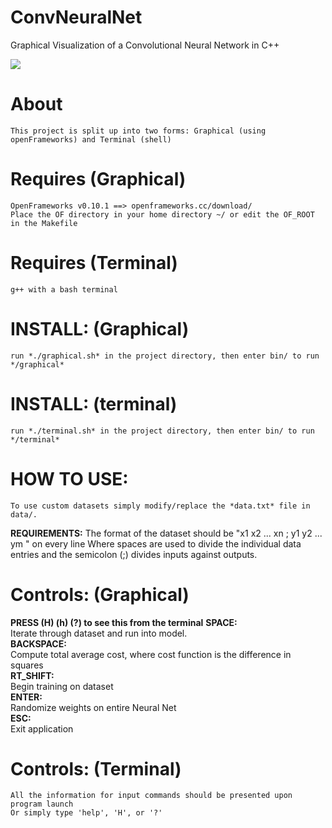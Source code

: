 # ConvNeuralNet
Graphical Visualization of a Convolutional Neural Network in C++

![](images/ConvNeuralNet.gif)

# **About**
	This project is split up into two forms: Graphical (using openFrameworks) and Terminal (shell)
# **Requires (Graphical)** 
  	OpenFrameworks v0.10.1 ==> openframeworks.cc/download/
	Place the OF directory in your home directory ~/ or edit the OF_ROOT in the Makefile
# **Requires (Terminal)** 
  	g++ with a bash terminal
# **INSTALL: (Graphical)**
	run *./graphical.sh* in the project directory, then enter bin/ to run */graphical*
# **INSTALL: (terminal)**
	run *./terminal.sh* in the project directory, then enter bin/ to run */terminal*

# **HOW TO USE:**
  	To use custom datasets simply modify/replace the *data.txt* file in data/.
**REQUIREMENTS:**
	The format of the dataset should be "x1 x2 ... xn ; y1 y2 ... ym " on every line
	Where spaces are used to divide the individual data entries and the semicolon (;) divides inputs against outputs.

# **Controls: (Graphical)**
**PRESS (H) (h) (?) to see this from the terminal**
**SPACE:**\
	Iterate through dataset and run into model.\
**BACKSPACE:**\
	Compute total average cost, where cost function is the difference in squares\
**RT_SHIFT:**\
	Begin training on dataset\
**ENTER:**\
	Randomize weights on entire Neural Net\
**ESC:**\
	Exit application
# **Controls: (Terminal)**
  	All the information for input commands should be presented upon program launch
	Or simply type 'help', 'H', or '?'